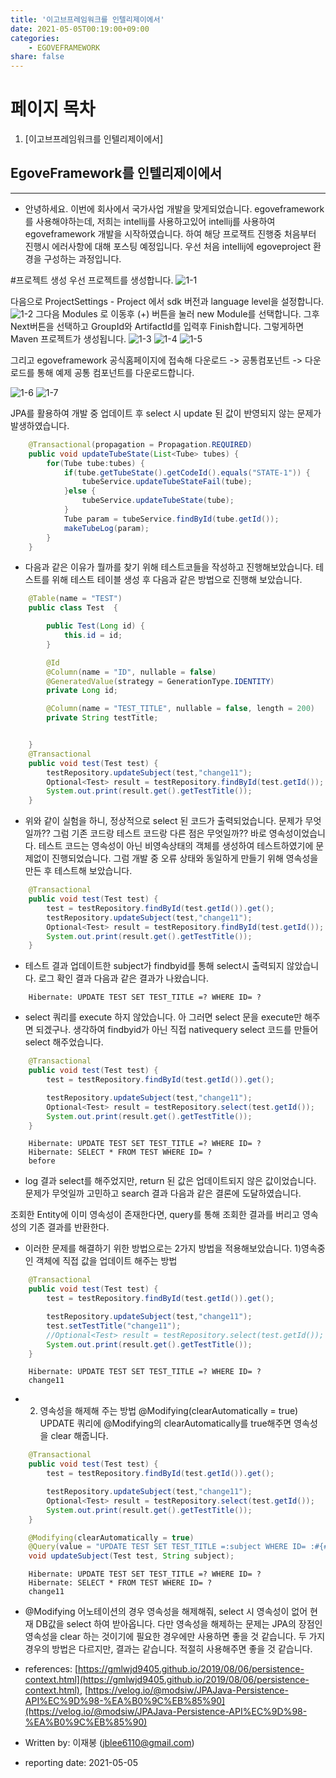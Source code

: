```yaml
---
title: '이고브프레임워크를 인텔리제이에서'
date: 2021-05-05T00:19:00+09:00
categories:
    - EGOVEFRAMEWORK
share: false
---
```


# 페이지 목차

1. [이고브프레임워크를 인텔리제이에서]

## EgoveFramework를 인텔리제이에서

---

-   안녕하세요. 이번에 회사에서 국가사업 개발을 맞게되었습니다. egoveframework를 사용해야하는데, 저희는 intellij를 사용하고있어 intellij를 사용하여 egoveframework 개발을 시작하였습니다. 하여 해당 프로잭트 진행중 처음부터 진행시 에러사항에 대해 포스팅 예정입니다. 우선 처음 intellij에 egoveproject 환경을 구성하는 과정입니다.

#프로젝트 생성
우선 프로젝트를 생성합니다.
![1-1](/images/egove/2021-05-16-egove-egoveframework1.PNG)

다음으로 ProjectSettings - Project 에서 sdk 버전과 language level을 설정합니다.
![1-2](/images/egove/2021-05-16-egove-egoveframework2.PNG)
그다음 Modules 로 이동후 (+) 버튼을 눌러 new Module를 선택합니다. 그후 Next버튼을 선택하고 GroupId와 ArtifactId를 입력후 Finish합니다. 그렇게하면 Maven 프로젝트가 생성됩니다.
![1-3](/images/egove/2021-05-16-egove-egoveframework3.PNG)
![1-4](/images/egove/2021-05-16-egove-egoveframework4.PNG)
![1-5](/images/egove/2021-05-16-egove-egoveframework5.PNG)

그리고 egoveframework 공식홈페이지에 접속해 다운로드 -> 공통컴포넌트 -> 다운로드를 통해 예제 공통 컴포넌트를 다운로드합니다.

![1-6](/images/egove/2021-05-16-egove-egoveframework6.PNG)
![1-7](/images/egove/2021-05-16-egove-egoveframework7.PNG)

JPA를 활용하여 개발 중 업데이트 후 select 시 update 된 값이 반영되지 않는 문제가 발생하였습니다.

```java
	@Transactional(propagation = Propagation.REQUIRED)
	public void updateTubeState(List<Tube> tubes) {
		for(Tube tube:tubes) {
			if(tube.getTubeState().getCodeId().equals("STATE-1")) {
				tubeService.updateTubeStateFail(tube);
			}else {
				tubeService.updateTubeState(tube);
			}
			Tube param = tubeService.findById(tube.getId());
			makeTubeLog(param);
		}
	}
```

-   다음과 같은 이유가 뭘까를 찾기 위해 테스트코들을 작성하고 진행해보았습니다. 테스트를 위해 테스트 테이블 생성 후 다음과 같은 방법으로 진행해 보았습니다.

```java
    @Table(name = "TEST")
    public class Test  {

        public Test(Long id) {
            this.id = id;
        }

        @Id
        @Column(name = "ID", nullable = false)
        @GeneratedValue(strategy = GenerationType.IDENTITY)
        private Long id;

        @Column(name = "TEST_TITLE", nullable = false, length = 200)
        private String testTitle;


    }
	@Transactional
	public void test(Test test) {
		testRepository.updateSubject(test,"change11");
		Optional<Test> result = testRepository.findById(test.getId());
		System.out.print(result.get().getTestTitle());
	}

```

-   위와 같이 실험을 하니, 정상적으로 select 된 코드가 출력되었습니다. 문제가 무엇일까?? 그럼 기존 코드랑 테스트 코드랑 다른 점은 무엇일까?? 바로 영속성이었습니다. 테스트 코드는 영속성이 아닌 비영속상태의 객체를 생성하여 테스트하였기에 문제없이 진행되었습니다. 그럼 개발 중 오류 상태와 동일하게 만들기 위해 영속성을 만든 후 테스트해 보았습니다.

```java
	@Transactional
	public void test(Test test) {
		test = testRepository.findById(test.getId()).get();
		testRepository.updateSubject(test,"change11");
		Optional<Test> result = testRepository.findById(test.getId());
		System.out.print(result.get().getTestTitle());
	}

```

-   테스트 결과 업데이트한 subject가 findbyid를 통해 select시 출력되지 않았습니다.
    로그 확인 결과 다음과 같은 결과가 나왔습니다.

```log
    Hibernate: UPDATE TEST SET TEST_TITLE =? WHERE ID= ?
```

-   select 쿼리를 execute 하지 않았습니다. 아 그러면 select 문을 execute만 해주면 되겠구나. 생각하여 findbyid가 아닌 직접 nativequery select 코드를 만들어 select 해주었습니다.

```java
	@Transactional
	public void test(Test test) {
		test = testRepository.findById(test.getId()).get();

		testRepository.updateSubject(test,"change11");
		Optional<Test> result = testRepository.select(test.getId());
		System.out.print(result.get().getTestTitle());
	}

```

```log
    Hibernate: UPDATE TEST SET TEST_TITLE =? WHERE ID= ?
    Hibernate: SELECT * FROM TEST WHERE ID= ?
    before
```

-   log 결과 select를 해주었지만, return 된 값은 업데이트되지 않은 값이었습니다.
    문제가 무엇일까 고민하고 search 결과 다음과 같은 결론에 도달하였습니다.

조회한 Entity에 이미 영속성이 존재한다면, query를 통해 조회한 결과를 버리고 영속성의 기존 결과를 반환한다.

-   이러한 문제를 해결하기 위한 방법으로는 2가지 방법을 적용해보았습니다. 1)영속중인 객체에 직접 값을 업데이트 해주는 방법

```java
	@Transactional
	public void test(Test test) {
		test = testRepository.findById(test.getId()).get();

		testRepository.updateSubject(test,"change11");
		test.setTestTitle("change11");
		//Optional<Test> result = testRepository.select(test.getId());
		System.out.print(result.get().getTestTitle());
	}

```

```log
    Hibernate: UPDATE TEST SET TEST_TITLE =? WHERE ID= ?
    change11
```

-   2. 영속성을 해제해 주는 방법
       @Modifying(clearAutomatically = true)
       UPDATE 쿼리에 @Modifying의 clearAutomatically를 true해주면 영속성을 clear 해줍니다.

```java
    @Transactional
	public void test(Test test) {
		test = testRepository.findById(test.getId()).get();

		testRepository.updateSubject(test,"change11");
		Optional<Test> result = testRepository.select(test.getId());
		System.out.print(result.get().getTestTitle());
	}

    @Modifying(clearAutomatically = true)
	@Query(value = "UPDATE TEST SET TEST_TITLE =:subject WHERE ID= :#{#test.id}", nativeQuery = true)
	void updateSubject(Test test, String subject);

```

```log
    Hibernate: UPDATE TEST SET TEST_TITLE =? WHERE ID= ?
    Hibernate: SELECT * FROM TEST WHERE ID= ?
    change11
```

-   @Modifying 어노테이션의 경우 영속성을 해제해줘, select 시 영속성이 없어 현재 DB값을 select 하여 받아옵니다.
    다만 영속성을 해제하는 문제는 JPA의 장점인 영속성을 clear 하는 것이기에 필요한 경우에만 사용하면 좋을 것 같습니다.
    두 가지 경우의 방법은 다르지만, 결과는 같습니다. 적절히 사용해주면 좋을 것 같습니다.

-   references: [https://gmlwjd9405.github.io/2019/08/06/persistence-context.html](https://gmlwjd9405.github.io/2019/08/06/persistence-context.html), [https://velog.io/@modsiw/JPAJava-Persistence-API%EC%9D%98-%EA%B0%9C%EB%85%90](https://velog.io/@modsiw/JPAJava-Persistence-API%EC%9D%98-%EA%B0%9C%EB%85%90)
-   Written by: 이재봉 (jblee6110@gmail.com)
-   reporting date: 2021-05-05
